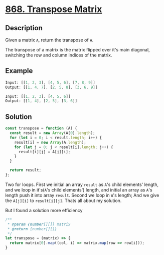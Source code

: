 # [868. Transpose Matrix](https://leetcode.com/problems/transpose-matrix/description/)

## Description

Given a matrix `A`, return the transpose of `A`.

The transpose of a matrix is the matrix flipped over it's main diagonal, switching the row and column indices of the matrix.

## Example

```javascript
Input: [[1, 2, 3], [4, 5, 6], [7, 8, 9]]
Output: [[1, 4, 7], [2, 5, 8], [3, 6, 9]]
```

```javascript
Input: [[1, 2, 3], [4, 5, 6]]
Output: [[1, 4], [2, 5], [3, 6]]
```

## Solution

```javascript
const transpose = function (A) {
  const result = new Array(A[0].length);
  for (let i = 0; i < result.length; i++) {
    result[i] = new Array(A.length);
    for (let j = 0; j < result[i].length; j++) {
      result[i][j] = A[j][i];
    }
  }

  return result;
};
```

Two for loops.
First we initial an array `result` as `A`'s child elements' length, and we loop in it's(`A`'s child elements') length, and initial an array as `A`'s length push it into array `result`.
Second we loop in `A`'s length;
And we give the `A[j][i]` to `result[i][j]`.
Thats all about my solution.

But I found a solution more efficiency

```javascript
/**
 * @param {number[][]} matrix
 * @return {number[][]}
 */
let transpose = (matrix) => {
  return matrix[0].map((col, i) => matrix.map(row => row[i]));
}
```